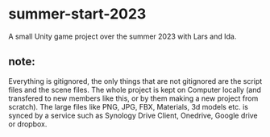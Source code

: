 # summer-start-2023
A small Unity game project over the summer 2023 with Lars and Ida.

## note:
Everything is gitignored, the only things that are not gitignored are the script files and the scene files.
The whole project is kept on Computer locally (and transfered to new members like this, or by them making a new project from scratch).
The large files like PNG, JPG, FBX, Materials, 3d models etc. is synced by a service such as Synology Drive Client, Onedrive, Google drive or dropbox.

